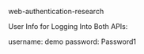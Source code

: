 web-authentication-research

User Info for Logging Into Both APIs:

username:   demo
password:   Password1
